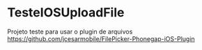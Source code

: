 # TesteIOSUploadFile

Projeto teste para usar o plugin de arquivos 
https://github.com/jcesarmobile/FilePicker-Phonegap-iOS-Plugin
